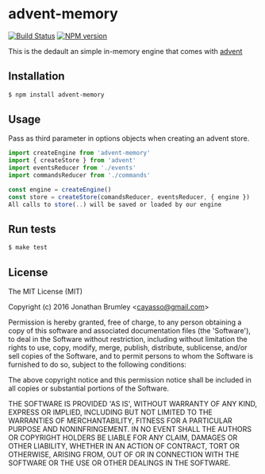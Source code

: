 # advent-memory

[![Build Status](https://travis-ci.org/cayasso/advent-memory.png?branch=master)](https://travis-ci.org/cayasso/advent-memory)
[![NPM version](https://badge.fury.io/js/advent-memory.png)](http://badge.fury.io/js/advent-memory)

This is the dedault an simple in-memory engine that comes with [advent](https://github.com/cayasso/advent)
## Installation

```bash
$ npm install advent-memory
```

## Usage
Pass as third parameter in options objects when creating an advent store.

```js
import createEngine from 'advent-memory'
import { createStore } from 'advent'
import eventsReducer from './events'
import commandsReducer from './commands'

const engine = createEngine()
const store = createStore(comandsReducer, eventsReducer, { engine })
All calls to store(..) will be saved or loaded by our engine
```
## Run tests

``` bash
$ make test
```

## License
The MIT License (MIT)

Copyright (c) 2016 Jonathan Brumley &lt;cayasso@gmail.com&gt;

Permission is hereby granted, free of charge, to any person obtaining
a copy of this software and associated documentation files (the
'Software'), to deal in the Software without restriction, including
without limitation the rights to use, copy, modify, merge, publish,
distribute, sublicense, and/or sell copies of the Software, and to
permit persons to whom the Software is furnished to do so, subject to
the following conditions:

The above copyright notice and this permission notice shall be
included in all copies or substantial portions of the Software.

THE SOFTWARE IS PROVIDED 'AS IS', WITHOUT WARRANTY OF ANY KIND,
EXPRESS OR IMPLIED, INCLUDING BUT NOT LIMITED TO THE WARRANTIES OF
MERCHANTABILITY, FITNESS FOR A PARTICULAR PURPOSE AND NONINFRINGEMENT.
IN NO EVENT SHALL THE AUTHORS OR COPYRIGHT HOLDERS BE LIABLE FOR ANY
CLAIM, DAMAGES OR OTHER LIABILITY, WHETHER IN AN ACTION OF CONTRACT,
TORT OR OTHERWISE, ARISING FROM, OUT OF OR IN CONNECTION WITH THE
SOFTWARE OR THE USE OR OTHER DEALINGS IN THE SOFTWARE.
